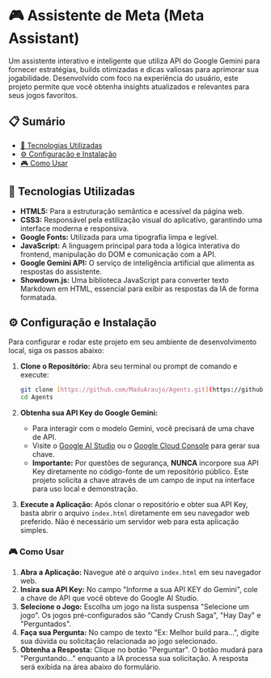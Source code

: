 # 🎮 Assistente de Meta (Meta Assistant)

Um assistente interativo e inteligente que utiliza API do Google Gemini para fornecer estratégias, builds otimizadas e dicas valiosas para aprimorar sua jogabilidade. Desenvolvido com foco na experiência do usuário, este projeto permite que você obtenha insights atualizados e relevantes para seus jogos favoritos.

## 📋 Sumário

* [🚀 Tecnologias Utilizadas](#-tecnologias-utilizadas)
* [⚙️ Configuração e Instalação](#%EF%B8%8F-configura%C3%A7%C3%A3o-e-instala%C3%A7%C3%A3o)
* [🎮 Como Usar](#-como-usar)

## 🚀 Tecnologias Utilizadas

* **HTML5:** Para a estruturação semântica e acessível da página web.
* **CSS3:** Responsável pela estilização visual do aplicativo, garantindo uma interface moderna e responsiva.
* **Google Fonts:** Utilizada para uma tipografia limpa e legível.
* **JavaScript:** A linguagem principal para toda a lógica interativa do frontend, manipulação do DOM e comunicação com a API.
* **Google Gemini API:** O serviço de inteligência artificial que alimenta as respostas do assistente.
* **Showdown.js:** Uma biblioteca JavaScript para converter texto Markdown em HTML, essencial para exibir as respostas da IA de forma formatada.

## ⚙️ Configuração e Instalação

Para configurar e rodar este projeto em seu ambiente de desenvolvimento local, siga os passos abaixo:

1.  **Clone o Repositório:**
    Abra seu terminal ou prompt de comando e execute:
    ```bash
    git clone [https://github.com/MaduAraujo/Agents.git](https://github.com/MaduAraujo/Agents.git)
    cd Agents
    ```

2.  **Obtenha sua API Key do Google Gemini:**
    * Para interagir com o modelo Gemini, você precisará de uma chave de API.
    * Visite o [Google AI Studio](https://aistudio.google.com/app/apikey) ou o [Google Cloud Console](https://console.cloud.google.com/apis/credentials) para gerar sua chave.
    * **Importante:** Por questões de segurança, **NUNCA** incorpore sua API Key diretamente no código-fonte de um repositório público. Este projeto solicita a chave através de um campo de input na interface para uso local e demonstração.

3.  **Execute a Aplicação:**
    Após clonar o repositório e obter sua API Key, basta abrir o arquivo `index.html` diretamente em seu navegador web preferido. Não é necessário um servidor web para esta aplicação simples.


### 🎮 Como Usar

1.  **Abra a Aplicação:** Navegue até o arquivo `index.html` em seu navegador web.
2.  **Insira sua API Key:** No campo "Informe a sua API KEY do Gemini", cole a chave de API que você obteve do Google AI Studio.
3.  **Selecione o Jogo:** Escolha um jogo na lista suspensa "Selecione um jogo". Os jogos pré-configurados são "Candy Crush Saga", "Hay Day" e "Perguntados".
4.  **Faça sua Pergunta:** No campo de texto "Ex: Melhor build para...", digite sua dúvida ou solicitação relacionada ao jogo selecionado.
5.  **Obtenha a Resposta:** Clique no botão "Perguntar". O botão mudará para "Perguntando..." enquanto a IA processa sua solicitação. A resposta será exibida na área abaixo do formulário.